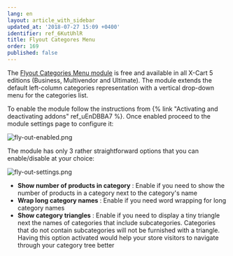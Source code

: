 ```yaml
---
lang: en
layout: article_with_sidebar
updated_at: '2018-07-27 15:09 +0400'
identifier: ref_6KutUhlR
title: Flyout Categores Menu
order: 169
published: false
---
```

The [Flyout Categories Menu module](https://market.x-cart.com/addons/flyout-categories-menu.html "Playing with Menus") is free and available in all X-Cart 5 editions (Business, Multivendor and Ultimate). The module extends the default left-column categories representation with a vertical drop-down menu for the categories list.

To enable the module follow the instructions from {% link "Activating and deactivating addons" ref_uEnDBBA7 %}. Once enabled proceed to the module settings page to configure it:

![fly-out-enabled.png]({{site.baseurl}}/attachments/ref_6KutUhlR/fly-out-enabled.png)

The module has only 3 rather straightforward options that you can enable/disable at your choice:

![fly-out-settings.png]({{site.baseurl}}/attachments/ref_6KutUhlR/fly-out-settings.png)

* **Show number of products in category** : Enable if you need to show the number of products in a category next to the category's name
* **Wrap long category names** : Enable if you need word wrapping for long category names
* **Show category triangles** : Enable if you need to display a tiny triangle next the names of categories that include subcategories. Categories that do not contain subcategories will not be furnished with a triangle. 
   Having this option activated would help your store visitors to navigate through your category tree better
